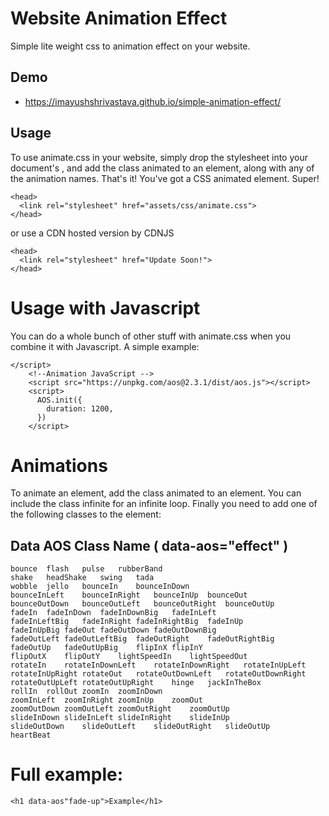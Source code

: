 # Website Animation Effect

 Simple lite weight css to animation effect on your website.
 
## Demo

* https://imayushshrivastava.github.io/simple-animation-effect/
 
## Usage

To use animate.css in your website, simply drop the stylesheet into your document's <head>, and add the class animated to an element, along with any of the animation names. That's it! You've got a CSS animated element. Super!

```
<head>
  <link rel="stylesheet" href="assets/css/animate.css">
</head>
```
or use a CDN hosted version by CDNJS

```
<head>
  <link rel="stylesheet" href="Update Soon!">
</head>
```

# Usage with Javascript

You can do a whole bunch of other stuff with animate.css when you combine it with Javascript. A simple example:

```
</script>
    <!--Animation JavaScript -->
    <script src="https://unpkg.com/aos@2.3.1/dist/aos.js"></script>
    <script>
      AOS.init({
        duration: 1200,
      })
    </script>
``` 

# Animations

To animate an element, add the class animated to an element. You can include the class infinite for an infinite loop. Finally you need to add one of the following classes to the element:

## Data AOS Class Name	( data-aos="effect" )
```
bounce	flash	pulse	rubberBand
shake	headShake	swing	tada
wobble	jello	bounceIn	bounceInDown
bounceInLeft	bounceInRight	bounceInUp	bounceOut
bounceOutDown	bounceOutLeft	bounceOutRight	bounceOutUp
fadeIn	fadeInDown	fadeInDownBig	fadeInLeft
fadeInLeftBig	fadeInRight	fadeInRightBig	fadeInUp
fadeInUpBig	fadeOut	fadeOutDown	fadeOutDownBig
fadeOutLeft	fadeOutLeftBig	fadeOutRight	fadeOutRightBig
fadeOutUp	fadeOutUpBig	flipInX	flipInY
flipOutX	flipOutY	lightSpeedIn	lightSpeedOut
rotateIn	rotateInDownLeft	rotateInDownRight	rotateInUpLeft
rotateInUpRight	rotateOut	rotateOutDownLeft	rotateOutDownRight
rotateOutUpLeft	rotateOutUpRight	hinge	jackInTheBox
rollIn	rollOut	zoomIn	zoomInDown
zoomInLeft	zoomInRight	zoomInUp	zoomOut
zoomOutDown	zoomOutLeft	zoomOutRight	zoomOutUp
slideInDown	slideInLeft	slideInRight	slideInUp
slideOutDown	slideOutLeft	slideOutRight	slideOutUp
heartBeat	
```		


# Full example:

```
<h1 data-aos"fade-up">Example</h1>
```
